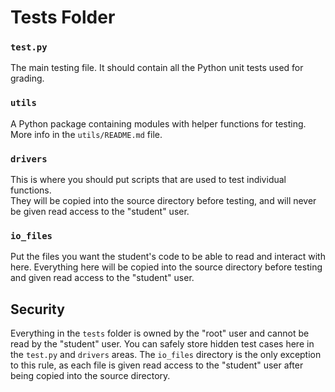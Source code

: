 # Tests Folder

### `test.py`

The main testing file. It should contain all the Python unit tests used for grading.

### `utils`

A Python package containing modules with helper functions for testing. More info in the `utils/README.md` file.

### `drivers`

This is where you should put scripts that are used to test individual functions.   
They will be copied into the source directory before testing, and will never be given read access to the "student" user.

### `io_files`

Put the files you want the student's code to be able to read and interact with here. Everything here will be copied
into the source directory before testing and given read access to the "student" user.

## Security

Everything in the `tests` folder is owned by the "root" user and cannot be read by the "student" user. You can
safely store hidden test cases here in the `test.py` and `drivers` areas. The `io_files` directory is the only
exception to this rule, as each file is given read access to the "student" user after being copied into the 
source directory.


